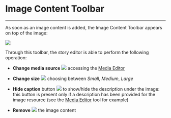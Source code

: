 # Image Content Toolbar
**********************

As soon as an image content is added, the Image Content Toolbar appears on top of the image: 

<img src="../img/content-image-toolbar/image-toolbar.jpg" class="ms-docimage"/>

Through this toolbar, the story editor is able to perform the following operation:

* **Change media source** <img src="../img/button/change-media2.jpg" class="ms-docbutton"/> accessing the [Media Editor](media-editor-window.md#media-editor-window)

* **Change size** <img src="../img/button/change-size2.jpg" class="ms-docbutton"/> choosing between *Small*, *Medium*, *Large*

* **Hide caption** button <img src="../img/button/hide-caption.jpg" class="ms-docbutton"/> to show/hide the description under the image: this button is present only if a description has been provided for the image resource (see the [Media Editor](media-editor-window.md#media-editor-window) tool for example)

* **Remove** <img src="../img/button/remove2.jpg" class="ms-docbutton"/> the image content 
